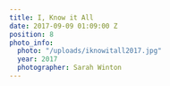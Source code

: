 ```yaml
---
title: I, Know it All
date: 2017-09-09 01:09:00 Z
position: 8
photo_info:
  photo: "/uploads/iknowitall2017.jpg"
  year: 2017
  photographer: Sarah Winton
---
```


